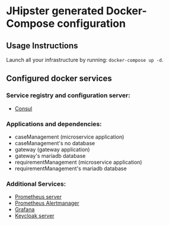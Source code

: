 # JHipster generated Docker-Compose configuration

## Usage Instructions

Launch all your infrastructure by running: `docker-compose up -d`.

## Configured docker services

### Service registry and configuration server:
- [Consul](http://localhost:8500)

### Applications and dependencies:
- caseManagement (microservice application)
- caseManagement's no database
- gateway (gateway application)
- gateway's mariadb database
- requirementManagement (microservice application)
- requirementManagement's mariadb database

### Additional Services:

- [Prometheus server](http://localhost:9090)
- [Prometheus Alertmanager](http://localhost:9093)
- [Grafana](http://localhost:3000)
- [Keycloak server](http://localhost:9080)
